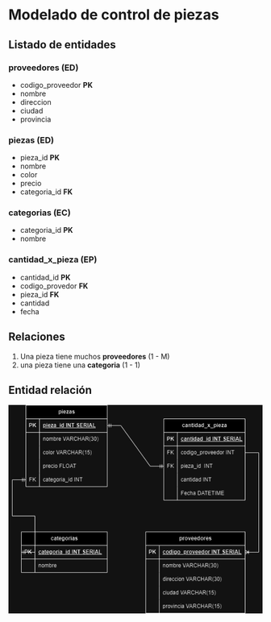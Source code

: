 # Modelado de control de piezas

## Listado de entidades

### proveedores **(ED)**

- codigo_proveedor **PK**
- nombre
- direccion
- ciudad
- provincia


### piezas **(ED)**

- pieza_id **PK**
- nombre
- color
- precio
- categoria_id **FK**


### categorias **(EC)**

- categoria_id **PK**
- nombre


### cantidad_x_pieza **(EP)**

- cantidad_id **PK**
- codigo_provedor **FK**
- pieza_id **FK**
- cantidad
- fecha


## Relaciones

1. Una pieza tiene muchos **proveedores** (1 - M)
1. una pieza tiene una **categoria** (1 - 1)

## Entidad relación
![Modelo relacional](./control_piezas.drawio.png)
